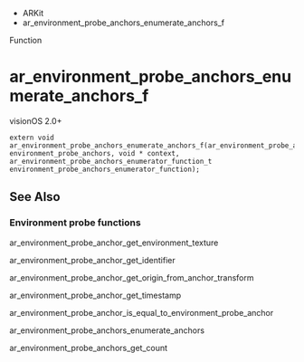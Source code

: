 

- ARKit
-  ar_environment_probe_anchors_enumerate_anchors_f 

Function

# ar_environment_probe_anchors_enumerate_anchors_f

visionOS 2.0+

``` source
extern void ar_environment_probe_anchors_enumerate_anchors_f(ar_environment_probe_anchors_t environment_probe_anchors, void * context, ar_environment_probe_anchors_enumerator_function_t environment_probe_anchors_enumerator_function);
```

## See Also

### Environment probe functions

ar_environment_probe_anchor_get_environment_texture

ar_environment_probe_anchor_get_identifier

ar_environment_probe_anchor_get_origin_from_anchor_transform

ar_environment_probe_anchor_get_timestamp

ar_environment_probe_anchor_is_equal_to_environment_probe_anchor

ar_environment_probe_anchors_enumerate_anchors

ar_environment_probe_anchors_get_count

